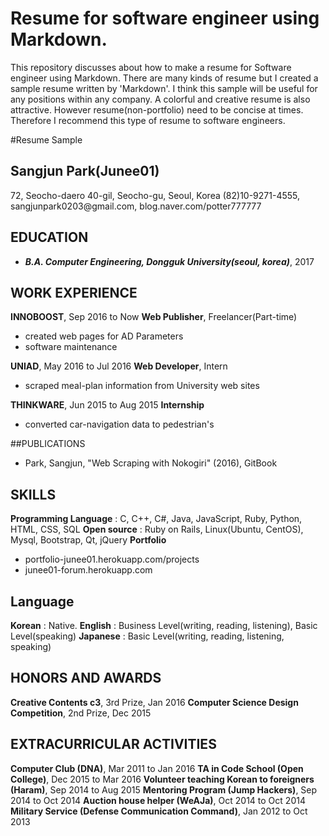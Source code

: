 # Resume for software engineer using Markdown.
This repository discusses about how to make a resume for Software engineer using Markdown. There are many kinds of resume but I created a sample resume written by 'Markdown'. I think this sample will be useful for any positions within any company. A colorful and creative resume is also attractive. However resume(non-portfolio) need to be concise at times. Therefore I recommend this type of resume to software engineers.

#Resume Sample
## Sangjun Park(Junee01)
72, Seocho-daero 40-gil, Seocho-gu, Seoul, Korea
(82)10-9271-4555, <span>sangjunpark0203@</span>gmail.com, <span>blog</span>.naver.com/potter777777

## EDUCATION
- ***B.A. Computer Engineering, Dongguk University(seoul, korea)***, 2017

## WORK EXPERIENCE
**INNOBOOST**, Sep 2016 to Now
**Web Publisher**, Freelancer(Part-time)
- created web pages for AD Parameters
- software maintenance

**UNIAD**, May 2016 to Jul 2016
**Web Developer**, Intern
- scraped meal-plan information from University web sites

**THINKWARE**, Jun 2015 to Aug 2015
**Internship**
- converted car-navigation data to pedestrian's

##PUBLICATIONS
- Park, Sangjun, "Web Scraping with Nokogiri" (2016), GitBook
 
## SKILLS
**Programming Language** : C, C++, C#, Java, JavaScript, Ruby, Python, HTML, CSS, SQL
**Open source** : Ruby on Rails, Linux(Ubuntu, CentOS), Mysql, Bootstrap, Qt, jQuery
**Portfolio**
- <span>portfolio-junee01</span>.herokuapp.com/projects
- <span>junee01-forum</span>.herokuapp.com

## Language
**Korean** : Native.
**English** : Business Level(writing, reading, listening), Basic Level(speaking)
**Japanese** : Basic Level(writing, reading, listening, speaking)

## HONORS AND AWARDS
**Creative Contents c3**, 3rd Prize, Jan 2016
**Computer Science Design Competition**, 2nd Prize, Dec 2015

## EXTRACURRICULAR ACTIVITIES
**Computer Club (DNA)**, Mar 2011 to Jan 2016
**TA in Code School (Open College)**, Dec 2015 to Mar 2016
**Volunteer teaching Korean to foreigners (Haram)**, Sep 2014 to Aug 2015
**Mentoring Program (Jump Hackers)**, Sep 2014 to Oct 2014
**Auction house helper (WeAJa)**, Oct 2014 to Oct 2014
**Military Service (Defense Communication Command)**, Jan 2012 to Oct 2013
